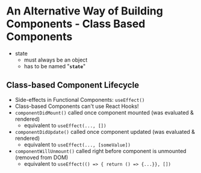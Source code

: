 # An Alternative Way of Building Components - Class Based Components

- state
  - must always be an object
  - has to be named "**`state`**"


## Class-based Component Lifecycle

- Side-effects in Functional Components: `useEffect()`
- Class-based Components can't use React Hooks!
- `componentDidMount()` called once component mounted (was evaluated & rendered)
  - equivalent to `useEffect(..., [])`
- `componentDidUpdate()` called once component updated (was evaluated & rendered)
  - equivalent to `useEffect(..., [someValue])`
- `componentWillUnmount()` called right before component is unmounted (removed from DOM)
  - equivalent to `useEffect(() => { return () => {...}}, [])`
